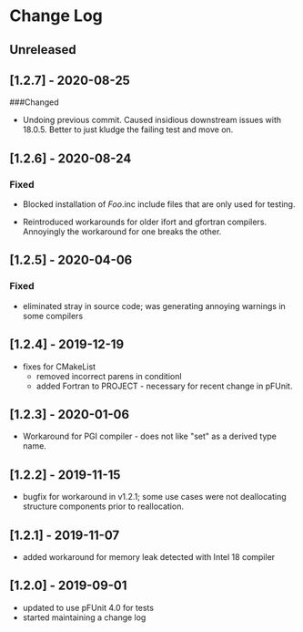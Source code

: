# Change Log

## Unreleased

## [1.2.7] - 2020-08-25

###Changed
- Undoing previous commit.  Caused insidious downstream issues with 18.0.5.
  Better to just kludge the failing test and move on.

## [1.2.6] - 2020-08-24


### Fixed
- Blocked installation of *Foo*.inc include files that are
  only used for testing.

- Reintroduced workarounds for older ifort and gfortran compilers.
  Annoyingly the workaround for one breaks the other.
  
## [1.2.5] - 2020-04-06

### Fixed
 - eliminated stray <tab> in source code; was generating annoying
   warnings in some compilers
	
## [1.2.4] -  2019-12-19
- fixes for CMakeList
  - removed incorrect parens in conditionl
  - added Fortran to PROJECT - necessary for recent change in pFUnit.

## [1.2.3] -  2020-01-06
- Workaround for PGI compiler - does not like "set" as a derived type name.

## [1.2.2] - 2019-11-15
- bugfix for workaround in v1.2.1; some use cases were not
  deallocating structure components prior to reallocation.
	
## [1.2.1] - 2019-11-07
- added workaround for memory leak detected with Intel 18 compiler

## [1.2.0] - 2019-09-01
- updated to use pFUnit 4.0 for tests
- started maintaining a change log

